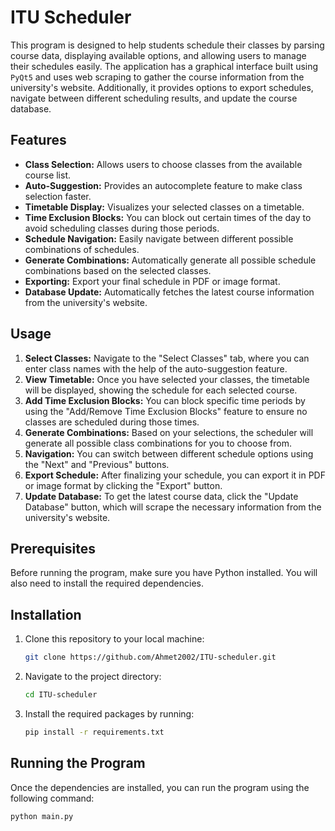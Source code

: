 # ITU Scheduler

This program is designed to help students schedule their classes by parsing course data, displaying available options, and allowing users to manage their schedules easily. The application has a graphical interface built using `PyQt5` and uses web scraping to gather the course information from the university's website. Additionally, it provides options to export schedules, navigate between different scheduling results, and update the course database.

## Features

- **Class Selection:** Allows users to choose classes from the available course list.
- **Auto-Suggestion:** Provides an autocomplete feature to make class selection faster.
- **Timetable Display:** Visualizes your selected classes on a timetable.
- **Time Exclusion Blocks:** You can block out certain times of the day to avoid scheduling classes during those periods.
- **Schedule Navigation:** Easily navigate between different possible combinations of schedules.
- **Generate Combinations:** Automatically generate all possible schedule combinations based on the selected classes.
- **Exporting:** Export your final schedule in PDF or image format.
- **Database Update:** Automatically fetches the latest course information from the university's website.

## Usage

1. **Select Classes:** Navigate to the "Select Classes" tab, where you can enter class names with the help of the auto-suggestion feature.
2. **View Timetable:** Once you have selected your classes, the timetable will be displayed, showing the schedule for each selected course.
3. **Add Time Exclusion Blocks:** You can block specific time periods by using the "Add/Remove Time Exclusion Blocks" feature to ensure no classes are scheduled during those times.
4. **Generate Combinations:** Based on your selections, the scheduler will generate all possible class combinations for you to choose from.
5. **Navigation:** You can switch between different schedule options using the "Next" and "Previous" buttons.
6. **Export Schedule:** After finalizing your schedule, you can export it in PDF or image format by clicking the "Export" button.
7. **Update Database:** To get the latest course data, click the "Update Database" button, which will scrape the necessary information from the university's website.


## Prerequisites

Before running the program, make sure you have Python installed. You will also need to install the required dependencies.

## Installation

1. Clone this repository to your local machine:

    ```bash
    git clone https://github.com/Ahmet2002/ITU-scheduler.git
    ```

2. Navigate to the project directory:

    ```bash
    cd ITU-scheduler
    ```

3. Install the required packages by running:

    ```bash
    pip install -r requirements.txt
    ```

## Running the Program

Once the dependencies are installed, you can run the program using the following command:

```bash
python main.py
